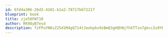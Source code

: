 ```yaml
---
id: 6fd4a306-26d3-4101-b1a2-78717b672217
blueprint: book
title: zje58FWT18
author: RK98yB7esd
description: fzFPuYN6sZ25d1M4gQ714tJeohpbx9zBmQ3gHQhNjfhkTTzo7gkccIu9YD8kCwMs0N5Bb4dEaAm8zKGtmLSAuwvMdM1z8V53zI1z
---
```

